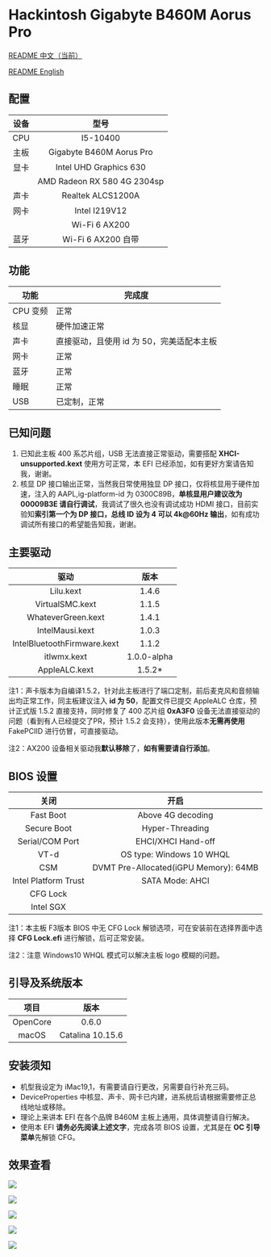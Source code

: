 # Hackintosh Gigabyte B460M Aorus Pro

[README 中文（当前）](https://github.com/VanXNF/Hackintosh-Gigabyte-B460M-Aorus-Pro#readme)

[README English](https://github.com/VanXNF/Hackintosh-Gigabyte-B460M-Aorus-Pro/blob/master/README_EN.md)

## 配置

| 设备 |            型号             |
| :--: | :-------------------------: |
| CPU  |          I5-10400           |
| 主板 |  Gigabyte B460M Aorus Pro   |
| 显卡 |   Intel UHD Graphics 630    |
|      | AMD Radeon RX 580 4G 2304sp |
| 声卡 |      Realtek ALCS1200A      |
| 网卡 |        Intel I219V12        |
|      |        Wi-Fi 6 AX200        |
| 蓝牙 |     Wi-Fi 6 AX200 自带      |

## 功能

| 功能     | 完成度                                    |
| -------- | ----------------------------------------- |
| CPU 变频 | 正常                                      |
| 核显     | 硬件加速正常                              |
| 声卡     | 直接驱动，且使用 id 为 50，完美适配本主板 |
| 网卡     | 正常                                      |
| 蓝牙     | 正常                                      |
| 睡眠     | 正常                                      |
| USB      | 已定制，正常                              |

## 已知问题

1. 已知此主板 400 系芯片组，USB 无法直接正常驱动，需要搭配 **XHCI-unsupported.kext** 使用方可正常，本 EFI 已经添加，如有更好方案请告知我，谢谢。
2. 核显 DP 接口输出正常，当然我日常使用独显 DP 接口，仅将核显用于硬件加速，注入的 AAPL,ig-platform-id 为 0300C89B，**单核显用户建议改为 00009B3E 请自行调试**，我调试了很久也没有调试成功 HDMI 接口，目前实验知**索引第一个为 DP 接口，总线 ID 设为 4 可以 4k@60Hz 输出**，如有成功调试所有接口的希望能告知我，谢谢。

## 主要驱动

|            驱动             |    版本     |
| :-------------------------: | :---------: |
|          Lilu.kext          |    1.4.6    |
|       VirtualSMC.kext       |    1.1.5    |
|     WhateverGreen.kext      |    1.4.1    |
|       IntelMausi.kext       |    1.0.3    |
| IntelBluetoothFirmware.kext |    1.1.2    |
|         itlwmx.kext         | 1.0.0-alpha |
|        AppleALC.kext        |   1.5.2*    |

注1：声卡版本为自编译1.5.2，针对此主板进行了端口定制，前后麦克风和音频输出均正常工作，同主板建议注入 **id 为 50**，配置文件已提交 AppleALC 仓库，预计正式版 1.5.2 直接支持，同时修复了 400 芯片组 **0xA3F0** 设备无法直接驱动的问题（看到有人已经提交了PR，预计 1.5.2 会支持），使用此版本**无需再使用** FakePCIID 进行仿冒，可直接驱动。

注2：AX200 设备相关驱动我**默认移除**了，**如有需要请自行添加**。

## BIOS 设置

|         关闭         |                 开启                  |
| :------------------: | :-----------------------------------: |
|      Fast Boot       |           Above 4G decoding           |
|     Secure Boot      |            Hyper-Threading            |
|   Serial/COM Port    |          EHCI/XHCI Hand-off           |
|         VT-d         |       OS type: Windows 10 WHQL        |
|         CSM          | DVMT Pre-Allocated(iGPU Memory): 64MB |
| Intel Platform Trust |            SATA Mode: AHCI            |
|       CFG Lock       |                                       |
|      Intel SGX       |                                       |

注1：本主板 F3版本 BIOS 中无 CFG Lock 解锁选项，可在安装前在选择界面中选择 **CFG Lock.efi** 进行解锁，后可正常安装。

注2：注意 Windows10 WHQL 模式可以解决主板 logo 模糊的问题。

## 引导及系统版本

|   项目   |       版本       |
| :------: | :--------------: |
| OpenCore |      0.6.0       |
|  macOS   | Catalina 10.15.6 |

## 安装须知

- 机型我设定为 iMac19,1，有需要请自行更改，另需要自行补充三码。
- DeviceProperties 中核显、声卡、网卡已内建，进系统后请根据需要修正总线地址或移除。
- 理论上来讲本 EFI 在各个品牌 B460M 主板上通用，具体调整请自行解决。
- 使用本 EFI **请务必先阅读上述文字**，完成各项 BIOS 设置，尤其是在 **OC 引导菜单**先解锁 CFG。

## 效果查看

![](https://github.com/VanXNF/Hackintosh-Gigabyte-B460M-Aorus-Pro/raw/master/Images/Desktop.png)

![](https://github.com/VanXNF/Hackintosh-Gigabyte-B460M-Aorus-Pro/raw/master/Images/macOS.png)

![](https://github.com/VanXNF/Hackintosh-Gigabyte-B460M-Aorus-Pro/raw/master/Images/codec.png)

![](https://github.com/VanXNF/Hackintosh-Gigabyte-B460M-Aorus-Pro/raw/master/Images/Mic.png)

![](https://github.com/VanXNF/Hackintosh-Gigabyte-B460M-Aorus-Pro/raw/master/Images/Output.png)